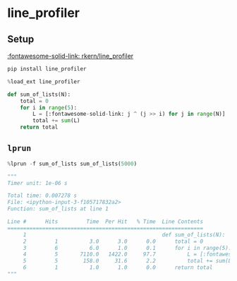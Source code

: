 # line_profiler

## Setup

[:fontawesome-solid-link: rkern/line_profiler](https://github.com/rkern/line_profiler)

```bash
pip install line_profiler
```

```python
%load_ext line_profiler
```

```python
def sum_of_lists(N):
    total = 0
    for i in range(5):
        L = [:fontawesome-solid-link: j ^ (j >> i) for j in range(N)]
        total += sum(L)
    return total
```

## `lprun`

```python
%lprun -f sum_of_lists sum_of_lists(5000)

"""
Timer unit: 1e-06 s

Total time: 0.007278 s
File: <ipython-input-3-f105717832a2>
Function: sum_of_lists at line 1

Line #      Hits         Time  Per Hit   % Time  Line Contents
==============================================================
     1                                           def sum_of_lists(N):
     2         1          3.0      3.0      0.0      total = 0
     3         6          6.0      1.0      0.1      for i in range(5):
     4         5       7110.0   1422.0     97.7          L = [:fontawesome-solid-link: j ^ (j >> i) for j in range(N)]
     5         5        158.0     31.6      2.2          total += sum(L)
     6         1          1.0      1.0      0.0      return total
"""
```
